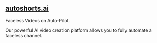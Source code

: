 
## [autoshorts.ai](https://autoshorts.ai/)

Faceless Videos on Auto-Pilot.

Our powerful AI video creation platform allows you to fully automate a faceless channel.
